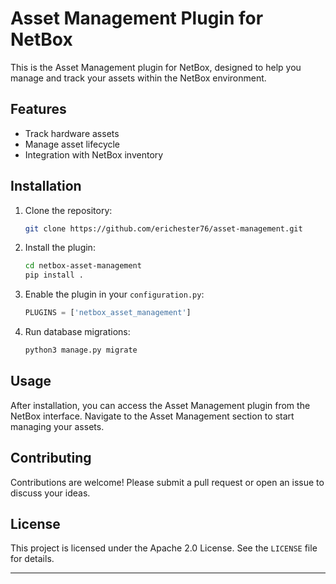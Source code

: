 # Asset Management Plugin for NetBox

This is the Asset Management plugin for NetBox, designed to help you manage and track your assets within the NetBox environment.

## Features

- Track hardware assets
- Manage asset lifecycle
- Integration with NetBox inventory

## Installation

1. Clone the repository:
    ```sh
    git clone https://github.com/erichester76/asset-management.git
    ```
2. Install the plugin:
    ```sh
    cd netbox-asset-management
    pip install .
    ```
3. Enable the plugin in your `configuration.py`:
    ```python
    PLUGINS = ['netbox_asset_management']
    ```

4. Run database migrations:
    ```sh
    python3 manage.py migrate
    ```

## Usage

After installation, you can access the Asset Management plugin from the NetBox interface. Navigate to the Asset Management section to start managing your assets.

## Contributing

Contributions are welcome! Please submit a pull request or open an issue to discuss your ideas.

## License

This project is licensed under the Apache 2.0 License. See the `LICENSE` file for details.

---